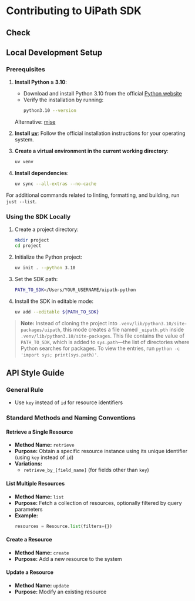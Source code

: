 # Contributing to UiPath SDK

## Check

## Local Development Setup

### Prerequisites

1. **Install Python ≥ 3.10**:
    - Download and install Python 3.10 from the official [Python website](https://www.python.org/downloads/)
    - Verify the installation by running:
        ```sh
        python3.10 --version
        ```

    Alternative: [mise](https://mise.jdx.dev/lang/python.html)

2. **Install [uv](https://docs.astral.sh/uv/)**:
    Follow the official installation instructions for your operating system.

3. **Create a virtual environment in the current working directory**:
    ```sh
    uv venv
    ```

4. **Install dependencies**:
    ```sh
    uv sync --all-extras --no-cache
    ```

For additional commands related to linting, formatting, and building, run `just --list`.

### Using the SDK Locally

1. Create a project directory:
    ```sh
    mkdir project
    cd project
    ```

2. Initialize the Python project:
    ```sh
    uv init . --python 3.10
    ```

3. Set the SDK path:
    ```sh
    PATH_TO_SDK=/Users/YOUR_USERNAME/uipath-python
    ```

4. Install the SDK in editable mode:
    ```sh
    uv add --editable ${PATH_TO_SDK}
    ```

> **Note:** Instead of cloning the project into `.venv/lib/python3.10/site-packages/uipath`, this mode creates a file named `_uipath.pth` inside `.venv/lib/python3.10/site-packages`. This file contains the value of `PATH_TO_SDK`, which is added to `sys.path`—the list of directories where Python searches for packages. To view the entries, run `python -c 'import sys; print(sys.path)'`.

## API Style Guide

### General Rule
- Use `key` instead of `id` for resource identifiers

### Standard Methods and Naming Conventions

#### Retrieve a Single Resource
- **Method Name:** `retrieve`
- **Purpose:** Obtain a specific resource instance using its unique identifier (using `key` instead of `id`)
- **Variations:**
  - `retrieve_by_[field_name]` (for fields other than `key`)

#### List Multiple Resources
- **Method Name:** `list`
- **Purpose:** Fetch a collection of resources, optionally filtered by query parameters
- **Example:**
    ```python
    resources = Resource.list(filters={})
    ```

#### Create a Resource
- **Method Name:** `create`
- **Purpose:** Add a new resource to the system

#### Update a Resource
- **Method Name:** `update`
- **Purpose:** Modify an existing resource
